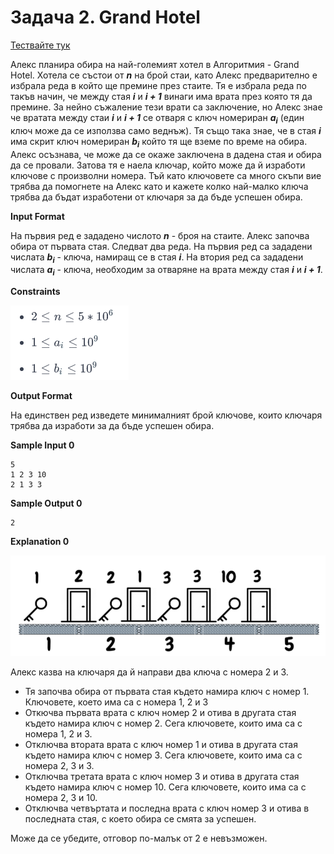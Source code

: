 # Задача 2. Grand Hotel

[Тествайте тук](https://www.hackerrank.com/contests/practice-7-sda/challenges/grand-hotel)

Алекс планира обира на най-големият хотел в Алгоритмия - Grand Hotel. Хотела се състои от ***n*** на брой стаи, като Алекс предварително е избрала реда в който ще премине през стаите. Тя е избрала реда по такъв начин, че между стая ***i*** и ***i + 1*** винаги има врата през която тя да премине. За нейно съжаление тези врати са заключение, но Алекс знае че вратата между стаи ***i*** и ***i + 1*** се отваря с ключ номериран ***a<sub>i</sub>*** (един ключ може да се използва само веднъж). Тя също така знае, че в стая ***i*** има скрит ключ номериран ***b<sub>i</sub>*** който тя ще вземе по време на обира. Алекс осъзнава, че може да се окаже заключена в дадена стая и обира да се провали. Затова тя е наела ключар, който може да й изработи ключове с произволни номера. Тъй като ключовете са много скъпи вие трябва да помогнете на Алекс като и кажете колко най-малко ключа трябва да бъдат изработени от ключаря за да бъде успешен обира.

**Input Format**

На първия ред е зададено числото ***n*** - броя на стаите. Алекс започва обира от първата стая. Следват два реда. На първия ред са зададени числата ***b<sub>i</sub>*** - ключа, намиращ се в стая ***i***. На втория ред са зададени числата ***a<sub>i</sub>*** - ключа, необходим за отваряне на врата между стая ***i*** и ***i + 1***.

**Constraints**

![Constraints](constraints.png)

**Output Format**

На единствен ред изведете минималният брой ключове, които ключаря трябва да изработи за да бъде успешен обира.

**Sample Input 0**
```
5
1 2 3 10
2 1 3 3
```

**Sample Output 0**
```
2
```

**Explanation 0**

![Explanation 1](explanation-1.png)

Алекс казва на ключаря да й направи два ключа с номера 2 и 3.

* Тя започва обира от първата стая където намира ключ с номер 1. Ключовете, което има са с номера 1, 2 и 3
* Откючва първата врата с ключ номер 2 и отива в другата стая където намира ключ с номер 2. Сега ключовете, които има са с номера 1, 2 и 3.
* Отключва втората врата с ключ номер 1 и отива в другата стая където намира ключ с номер 3. Сега ключовете, които има са с номера 2, 3 и 3.
* Отключва третата врата с ключ номер 3 и отива в другата стая където намира ключ с номер 10. Сега ключовете, които има са с номера 2, 3 и 10.
* Отключва четвъртата и последна врата с ключ номер 3 и отива в последната стая, с което обира се смята за успешен.

Може да се убедите, отговор по-малък от 2 е невъзможен.
